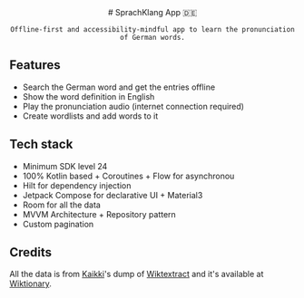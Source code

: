 <div style="text-align: center;">
    # SprachKlang App 🇩🇪

    Offline-first and accessibility-mindful app to learn the pronunciation of German words.
</div>

## Features

- Search the German word and get the entries offline
- Show the word definition in English
- Play the pronunciation audio (internet connection required)
- Create wordlists and add words to it

## Tech stack

- Minimum SDK level 24
- 100% Kotlin based + Coroutines + Flow for asynchronou
- Hilt for dependency injection
- Jetpack Compose for declarative UI + Material3
- Room for all the data
- MVVM Architecture + Repository pattern
- Custom pagination

## Credits

All the data is from [Kaikki](https://kaikki.org/dictionary/German/index.html)'s dump of [Wiktextract](https://github.com/tatuylonen/wiktextract) and it's available at [Wiktionary](https://de.wiktionary.org/wiki/Wiktionary:Hauptseite).
